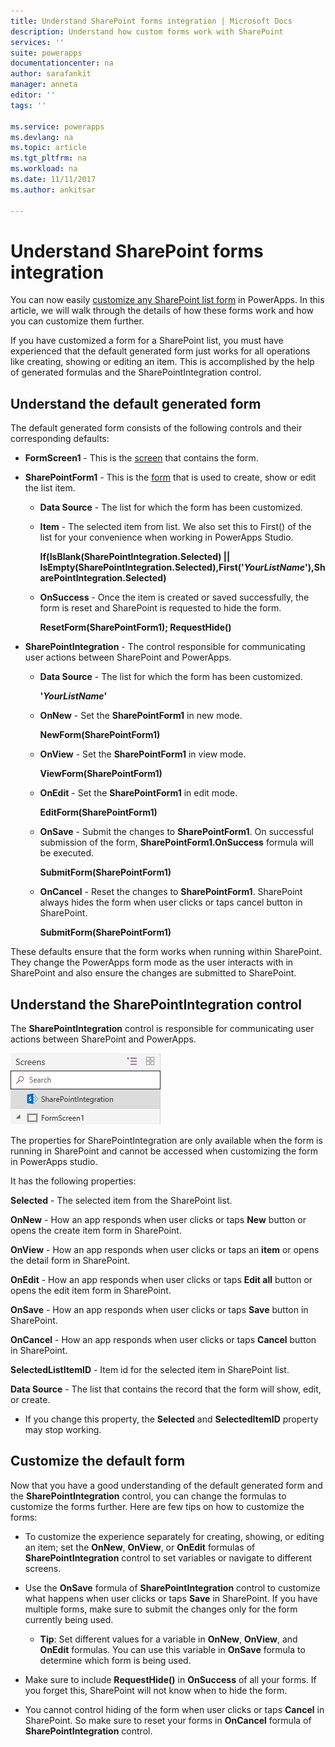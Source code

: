 ```yaml
---
title: Understand SharePoint forms integration | Microsoft Docs
description: Understand how custom forms work with SharePoint
services: ''
suite: powerapps
documentationcenter: na
author: sarafankit
manager: anneta
editor: ''
tags: ''

ms.service: powerapps
ms.devlang: na
ms.topic: article
ms.tgt_pltfrm: na
ms.workload: na
ms.date: 11/11/2017
ms.author: ankitsar

---
```

# Understand SharePoint forms integration
You can now easily [customize any SharePoint list form](customize-sharepoint-form.md) in PowerApps. In this article, we will walk through the details of how these forms work and how you can customize them further.

If you have customized a form for a SharePoint list, you must have experienced that the default generated form just works for all operations like creating, showing or editing an item. This is accomplished by the help of generated formulas and the SharePointIntegration control.

## Understand the default generated form

The default generated form consists of the following controls and their corresponding defaults:

* **FormScreen1** - This is the [screen](./controls/control-screen.md) that contains the form.

* **SharePointForm1** - This is the [form](working-with-forms.md) that is used to create, show or edit the list item.

    * **Data Source** - The list for which the form has been customized.

    * **Item** - The selected item from list. We also set this to First() of the list for your convenience when working in PowerApps Studio.

        **If(IsBlank(SharePointIntegration.Selected) || IsEmpty(SharePointIntegration.Selected),First('*YourListName*'),SharePointIntegration.Selected)**

    * **OnSuccess** -  Once the item is created or saved successfully, the form is reset and SharePoint is requested to hide the form.

        **ResetForm(SharePointForm1); RequestHide()**

* **SharePointIntegration** - The control responsible for communicating user actions between SharePoint and PowerApps.

    * **Data Source** - The list for which the form has been customized.

        **'*YourListName*'**

    * **OnNew** - Set the **SharePointForm1** in new mode.

        **NewForm(SharePointForm1)**

    * **OnView** - Set the **SharePointForm1** in view mode.

        **ViewForm(SharePointForm1)**

    * **OnEdit** - Set the **SharePointForm1** in edit mode.

        **EditForm(SharePointForm1)**

    * **OnSave** - Submit the changes to **SharePointForm1**. On successful submission of the form, **SharePointForm1.OnSuccess** formula will be executed.

        **SubmitForm(SharePointForm1)**

    * **OnCancel** - Reset the changes to **SharePointForm1**. SharePoint always hides the form when user clicks or taps cancel button in SharePoint.

        **SubmitForm(SharePointForm1)**

These defaults ensure that the form works when running within SharePoint. They change the PowerApps form mode as the user interacts with in SharePoint and also ensure the changes are submitted to SharePoint.

## Understand the SharePointIntegration control
The **SharePointIntegration** control is responsible for communicating user actions between SharePoint and PowerApps.

![](./media/sharepoint-form-integration/sharepointintegration-object.png)

The properties for SharePointIntegration are only available when the form is running in SharePoint and cannot be accessed when customizing the form in PowerApps studio.

It has the following properties:

**Selected** - The selected item from the SharePoint list.

**OnNew** - How an app responds when user clicks or taps **New** button or opens the create item form in SharePoint.

**OnView** - How an app responds when user clicks or taps an **item** or opens the detail form in SharePoint.

**OnEdit** - How an app responds when user clicks or taps **Edit all** button or opens the edit item form in SharePoint.

**OnSave** - How an app responds when user clicks or taps **Save** button in SharePoint.

**OnCancel** - How an app responds when user clicks or taps **Cancel** button in SharePoint.

**SelectedListItemID** - Item id for the selected item in SharePoint list.

**Data Source** - The list that contains the record that the form will show, edit, or create.

* If you change this property, the **Selected** and **SelectedItemID** property may stop working.

## Customize the default form

Now that you have a good understanding of the default generated form and the **SharePointIntegration** control, you can change the formulas to customize the forms further. Here are few tips on how to customize the forms:

* To customize the experience separately for creating, showing, or editing an item; set the **OnNew**, **OnView**, or **OnEdit** formulas of **SharePointIntegration** control to set variables or navigate to different screens.

* Use the **OnSave** formula of **SharePointIntegration** control to customize what happens when user clicks or taps **Save** in SharePoint. If you have multiple forms, make sure to submit the changes only for the form currently being used.

    * **Tip**: Set different values for a variable in **OnNew**, **OnView**, and **OnEdit** formulas. You can use this variable in **OnSave** formula to determine which form is being used.

* Make sure to include **RequestHide()** in **OnSuccess** of all your forms. If you forget this, SharePoint will not know when to hide the form.

* You cannot control hiding of the form when user clicks or taps **Cancel** in SharePoint. So make sure to reset your forms in **OnCancel** formula of **SharePointIntegration** control.